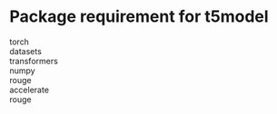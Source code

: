 # Package requirement for t5model
torch<br>
datasets<br>
transformers<br>
numpy<br>
rouge<br>
accelerate<br>
rouge<br>

